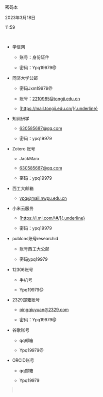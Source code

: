 密码本

2023年3月18日

11:59

 

-   学信网

    -   账号：身份证件

    -   密码：Ypq19979@

-   同济大学公邮

    -   密码Jxm19979@

    -   账号：2210985@tongji.edu.cn

    -   [https://mail.tongji.edu.cn/]{.underline}

-   知网研学

    -   630585687@qq.com

    -   密码：ypq19979

-   Zotero 账号

    -   JackMarx

    -   630585687@qq.com

    -   密码：ypq19979

-   西工大邮箱

    -   ypq@mail.nwpu.edu.cn

-   小米云服务

    -   [https://i.mi.com/\#/]{.underline}

    -   密码：ypq19979

-   publons账号researchid

    -   账号西工大公邮

    -   密码ypq19979

-   12306账号

    -   手机号

    -   Ypq19979@

-   2329邮箱账号

    -   pingqiuyuan@2329.com

    -   密码：Ypq19979@

-   谷歌账号

    -   qq邮箱

    -   Ypq19979@

-   ORCID账号

    -   qq邮箱

    -   Ypq19979

>  
